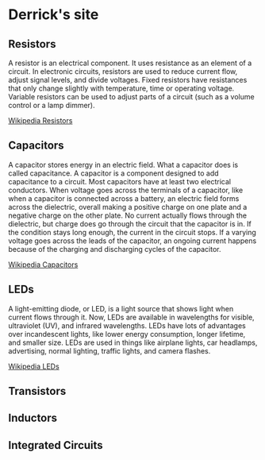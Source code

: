 # Derrick's site

## Resistors
A resistor is an electrical component. It uses resistance as an element of a circuit. In electronic circuits, resistors are used to reduce current flow, adjust signal levels, and divide voltages. Fixed resistors have resistances that only change slightly with temperature, time or operating voltage. Variable resistors can be used to adjust parts of a circuit (such as a volume control or a lamp dimmer).

[Wikipedia Resistors](https://en.wikipedia.org/wiki/Resistor)
## Capacitors
A capacitor stores energy in an electric field. What a capacitor does is called capacitance. A capacitor is a component designed to add capacitance to a circuit. Most capacitors have at least two electrical conductors. When voltage goes across the terminals of a capacitor, like when a capacitor is connected across a battery, an electric field forms across the dielectric, overall making a positive charge on one plate and a negative charge on the other plate. No current actually flows through the dielectric, but charge does go through the circuit that the capacitor is in. If the condition stays long enough, the current in the circuit stops. If a varying voltage goes across the leads of the capacitor, an ongoing current happens because of the charging and discharging cycles of the capacitor.

[Wikipedia Capacitors](https://en.wikipedia.org/wiki/Capacitors)
## LEDs
A light-emitting diode, or LED, is a light source that shows light when current flows through it. Now, LEDs are available in wavelengths for visible, ultraviolet (UV), and infrared wavelengths. LEDs have lots of advantages over incandescent lights, like lower energy consumption, longer lifetime, and smaller size. LEDs are used in things like airplane lights, car headlamps, advertising, normal lighting, traffic lights, and camera flashes.

[Wikipedia LEDs](https://en.wikipedia.org/wiki/Light-emitting_diode)
## Transistors
## Inductors
## Integrated Circuits
